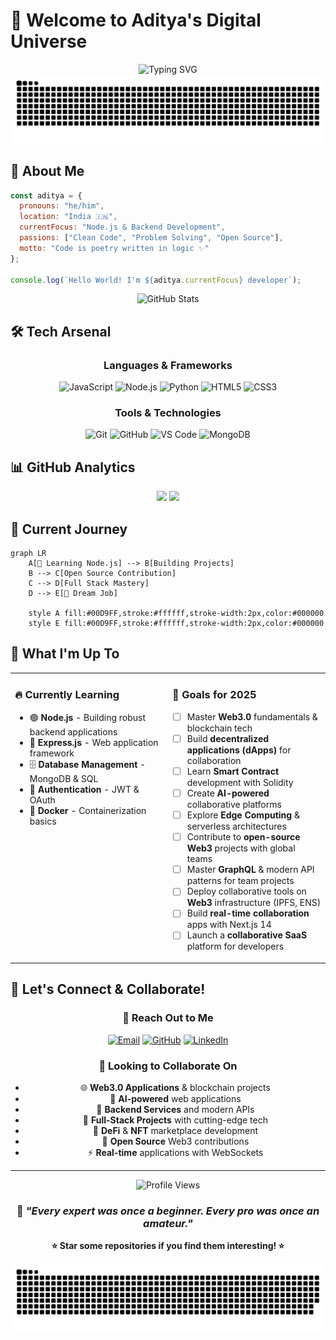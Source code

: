 # 🚀 Welcome to Aditya's Digital Universe

<div align="center">
  <img src="https://readme-typing-svg.herokuapp.com?font=Fira+Code&size=30&duration=3000&pause=1000&color=00D9FF&center=true&vCenter=true&width=600&lines=Hi%2C+I'm+Aditya+Tiwari+%F0%9F%91%8B;Full+Stack+Developer;Node.js+Enthusiast;Always+Learning+%F0%9F%93%9A" alt="Typing SVG" />
</div>

<div align="center">
  <img src="https://github.com/AdityaTiwari64/AdityaTiwari64/blob/output/github-contribution-grid-snake.svg" alt="Snake eating commits" />
</div>

## 🎯 About Me

```javascript
const aditya = {
  pronouns: "he/him",
  location: "India 🇮🇳",
  currentFocus: "Node.js & Backend Development",
  passions: ["Clean Code", "Problem Solving", "Open Source"],
  motto: "Code is poetry written in logic ✨"
};

console.log(`Hello World! I'm ${aditya.currentFocus} developer`);
```

<div align="center">
  <img src="https://github-readme-stats.vercel.app/api?username=AdityaTiwari64&show_icons=true&theme=tokyonight&hide_border=true&title_color=00D9FF&icon_color=00D9FF&text_color=ffffff&bg_color=0D1117" alt="GitHub Stats" />
</div>

## 🛠️ Tech Arsenal

<div align="center">

### Languages & Frameworks
![JavaScript](https://img.shields.io/badge/JavaScript-F7DF1E?style=for-the-badge&logo=javascript&logoColor=black)
![Node.js](https://img.shields.io/badge/Node.js-43853D?style=for-the-badge&logo=node.js&logoColor=white)
![Python](https://img.shields.io/badge/Python-3776AB?style=for-the-badge&logo=python&logoColor=white)
![HTML5](https://img.shields.io/badge/HTML5-E34F26?style=for-the-badge&logo=html5&logoColor=white)
![CSS3](https://img.shields.io/badge/CSS3-1572B6?style=for-the-badge&logo=css3&logoColor=white)

### Tools & Technologies
![Git](https://img.shields.io/badge/Git-F05032?style=for-the-badge&logo=git&logoColor=white)
![GitHub](https://img.shields.io/badge/GitHub-100000?style=for-the-badge&logo=github&logoColor=white)
![VS Code](https://img.shields.io/badge/VS_Code-007ACC?style=for-the-badge&logo=visual-studio-code&logoColor=white)
![MongoDB](https://img.shields.io/badge/MongoDB-4EA94B?style=for-the-badge&logo=mongodb&logoColor=white)

</div>

## 📊 GitHub Analytics

<div align="center">
  <img height="180em" src="https://github-readme-stats.vercel.app/api/top-langs/?username=AdityaTiwari64&layout=compact&langs_count=8&theme=tokyonight&hide_border=true&title_color=00D9FF&text_color=ffffff&bg_color=0D1117"/>
  <img height="180em" src="https://github-readme-streak-stats.herokuapp.com/?user=AdityaTiwari64&theme=tokyonight&hide_border=true&stroke=00D9FF&ring=00D9FF&fire=00D9FF"/>
</div>

## 🎯 Current Journey

```mermaid
graph LR
    A[🎯 Learning Node.js] --> B[Building Projects]
    B --> C[Open Source Contribution]
    C --> D[Full Stack Mastery]
    D --> E[🚀 Dream Job]
    
    style A fill:#00D9FF,stroke:#ffffff,stroke-width:2px,color:#000000
    style E fill:#00D9FF,stroke:#ffffff,stroke-width:2px,color:#000000
```

## 🌟 What I'm Up To

<table>
<tr>
<td valign="top" width="50%">

### 🔥 Currently Learning
- 🟢 **Node.js** - Building robust backend applications
- 🔗 **Express.js** - Web application framework
- 🗄️ **Database Management** - MongoDB & SQL
- 🔐 **Authentication** - JWT & OAuth
- 🐳 **Docker** - Containerization basics

</td>
<td valign="top" width="50%">

### 🎯 Goals for 2025
- [ ] Master **Web3.0** fundamentals & blockchain tech
- [ ] Build **decentralized applications (dApps)** for collaboration
- [ ] Learn **Smart Contract** development with Solidity
- [ ] Create **AI-powered** collaborative platforms
- [ ] Explore **Edge Computing** & serverless architectures
- [ ] Contribute to **open-source Web3** projects with global teams
- [ ] Master **GraphQL** & modern API patterns for team projects
- [ ] Deploy collaborative tools on **Web3** infrastructure (IPFS, ENS)
- [ ] Build **real-time collaboration** apps with Next.js 14
- [ ] Launch a **collaborative SaaS** platform for developers

</td>
</tr>
</table>

## 🤝 Let's Connect & Collaborate!

<div align="center">

### 💌 Reach Out to Me

[![Email](https://img.shields.io/badge/Email-D14836?style=for-the-badge&logo=gmail&logoColor=white)](mailto:adiaarushtiwari@gmail.com)
[![GitHub](https://img.shields.io/badge/GitHub-100000?style=for-the-badge&logo=github&logoColor=white)](https://github.com/AdityaTiwari64)
[![LinkedIn](https://img.shields.io/badge/LinkedIn-0077B5?style=for-the-badge&logo=linkedin&logoColor=white)](https://linkedin.com/in/your-linkedin-profile)

### 🚀 Looking to Collaborate On
- 🌐 **Web3.0 Applications** & blockchain projects
- 🤖 **AI-powered** web applications  
- 🔧 **Backend Services** and modern APIs
- 📱 **Full-Stack Projects** with cutting-edge tech
- 🎯 **DeFi** & **NFT** marketplace development
- 🌟 **Open Source** Web3 contributions
- ⚡ **Real-time** applications with WebSockets

</div>

---

<div align="center">
  <img src="https://komarev.com/ghpvc/?username=AdityaTiwari64&color=00D9FF&style=flat-square&label=Profile+Views" alt="Profile Views" />
  
  ### 💭 *"Every expert was once a beginner. Every pro was once an amateur."*
  
  **⭐ Star some repositories if you find them interesting! ⭐**
</div>

<div align="center">
  <img src="https://raw.githubusercontent.com/platane/platane/output/github-contribution-grid-snake-dark.svg" alt="GitHub Contribution Grid Snake Animation" />
</div>

